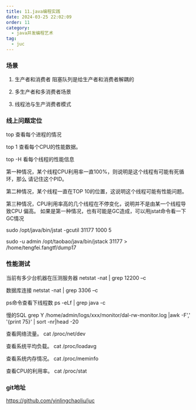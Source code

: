 ```yaml
---
title: 11.java编程实践
date: 2024-03-25 22:02:09
order: 11
category:
  - java并发编程艺术
tag:
  - juc
---
```



### 场景
1. 生产者和消费者 阻塞队列是给生产者和消费者解耦的

2. 多生产者和多消费者场景

3. 线程池与生产消费者模式

### 线上问题定位

top  查看每个进程的情况

top 1  查看每个CPU的性能数据。

top -H  看每个线程的性能信息

第一种情况，某个线程CPU利用率一直100%，则说明是这个线程有可能有死循环，那么
请记住这个PID。

第二种情况，某个线程一直在TOP 10的位置，这说明这个线程可能有性能问题。

第三种情况，CPU利用率高的几个线程在不停变化，说明并不是由某一个线程导致CPU 偏高。
如果是第一种情况，也有可能是GC造成，可以用jstat命令看一下GC情况

sudo /opt/java/bin/jstat -gcutil 31177 1000 5

sudo -u admin /opt/taobao/java/bin/jstack  31177 > /home/tengfei.fangtf/dump17

### 性能测试

当前有多少台机器在压测服务器
netstat -nat | grep 12200 –c 

数据库连接
netstat -nat | grep 3306 –c

ps命令查看下线程数
ps -eLf | grep java -c

慢的SQL
grep Y /home/admin/logs/xxx/monitor/dal-rw-monitor.log |awk -F',' '{print $7$5}' | sort -nr|head -20

查看网络流量。
cat /proc/net/dev


查看系统平均负载。
cat /proc/loadavg

查看系统内存情况。
cat /proc/meminfo


查看CPU的利用率。
cat /proc/stat

### git地址

https://github.com/yinlingchaoliu/juc
